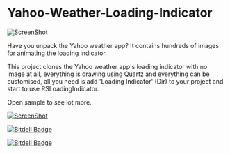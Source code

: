 Yahoo-Weather-Loading-Indicator
===============================

![ScreenShot](https://s3.amazonaws.com/cocoacontrols_production/uploads/control_image/image/1782/iOS_Simulator_Screen_shot_Sep_5__2013_3.53.52_PM.png)

Have you unpack the Yahoo weather app? It contains hundreds of images for animating the loading indicator.

This project clones the Yahoo weather app's loading indicator with no image at all, everything is drawing using Quartz and everything can be customised, all you need is add 'Loading Indicator' (Dir) to your project and start to use RSLoadingIndicator.

Open sample to see lot more.

[![ScreenShot](https://raw.github.com/GabLeRoux/WebMole/master/ressources/WebMole_Youtube_Video.png)](http://v.youku.com/v_show/id_XNTc4MDQ5MzEy.html)



[![Bitdeli Badge](https://d2weczhvl823v0.cloudfront.net/yeahdongcn/yahoo-weather-loading-indicator/trend.png)](https://bitdeli.com/free "Bitdeli Badge")



[![Bitdeli Badge](https://d2weczhvl823v0.cloudfront.net/yeahdongcn/rsyahooweatherloadingindicator/trend.png)](https://bitdeli.com/free "Bitdeli Badge")

